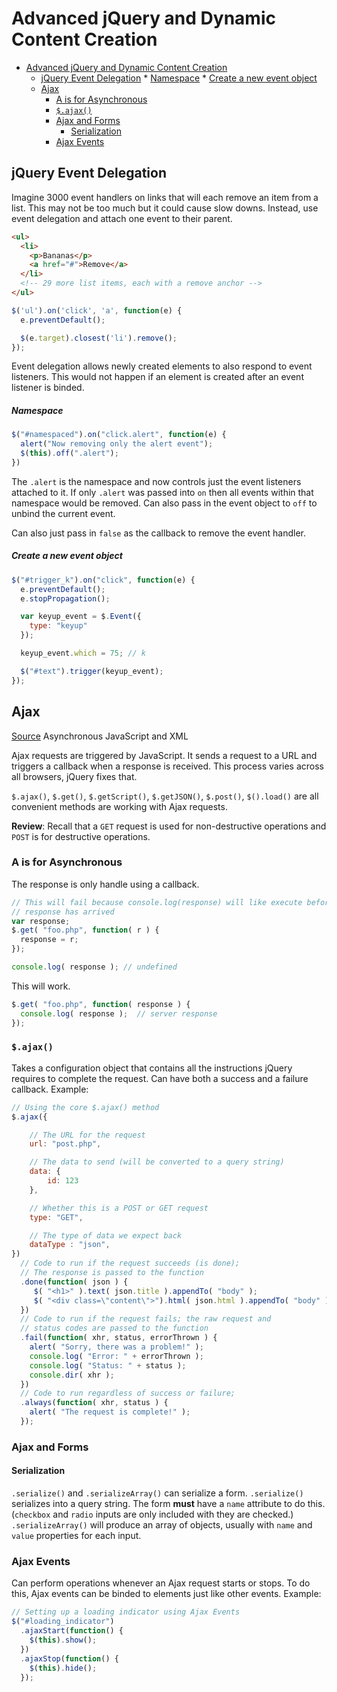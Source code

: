 # Advanced jQuery and Dynamic Content Creation

<!-- toc orderedList:0 depthFrom:1 depthTo:6 -->

* [Advanced jQuery and Dynamic Content Creation](#advanced-jquery-and-dynamic-content-creation)
  * [jQuery Event Delegation](#jquery-event-delegation)
        * [Namespace](#namespace)
        * [Create a new event object](#create-a-new-event-object)
  * [Ajax](#ajax)
    * [A is for Asynchronous](#a-is-for-asynchronous)
    * [`$.ajax()`](#ajax-1)
    * [Ajax and Forms](#ajax-and-forms)
      * [Serialization](#serialization)
    * [Ajax Events](#ajax-events)

<!-- tocstop -->

## jQuery Event Delegation

Imagine 3000 event handlers on links that will each remove an item from a list. This may not be too much but it could cause slow downs. Instead, use event delegation and attach one event to their parent.

```html
<ul>
  <li>
    <p>Bananas</p>
    <a href="#">Remove</a>
  </li>
  <!-- 29 more list items, each with a remove anchor -->
</ul>
```
```javascript
$('ul').on('click', 'a', function(e) {
  e.preventDefault();

  $(e.target).closest('li').remove();
});
```
Event delegation allows newly created elements to also respond to event listeners. This would not happen if an element is created after an event listener is binded.

##### Namespace
```javascript
$("#namespaced").on("click.alert", function(e) {
  alert("Now removing only the alert event");
  $(this).off(".alert");
})
```
The `.alert` is the namespace and now controls just the event listeners attached to it. If only `.alert` was passed into `on` then all events within that namespace would be removed.
Can also pass in the event object to `off` to unbind the current event.

Can also just pass in `false` as the callback to remove the event handler.

##### Create a new event object
```javascript
$("#trigger_k").on("click", function(e) {
  e.preventDefault();
  e.stopPropagation();

  var keyup_event = $.Event({
    type: "keyup"
  });

  keyup_event.which = 75; // k

  $("#text").trigger(keyup_event);
});
```

## Ajax
[Source](https://learn.jquery.com/ajax/)
Asynchronous JavaScript and XML

Ajax requests are triggered by JavaScript. It sends a request to a URL and triggers a callback when a response is received. This process varies across all browsers, jQuery fixes that.

`$.ajax()`, `$.get()`, `$.getScript()`, `$.getJSON()`, `$.post()`, `$().load()` are all convenient methods are working with Ajax requests.

**Review**: Recall that a `GET` request is used for non-destructive operations and `POST` is for destructive operations.

### A is for Asynchronous
The response is only handle using a callback.
```javascript
// This will fail because console.log(response) will like execute before the
// response has arrived
var response;
$.get( "foo.php", function( r ) {
  response = r;
});

console.log( response ); // undefined
```
This will work.
```javascript
$.get( "foo.php", function( response ) {
  console.log( response );  // server response
});
```

### `$.ajax()`
Takes a configuration object that contains all the instructions jQuery requires to complete the request. Can have both a success and a failure callback.
Example:
```javascript
// Using the core $.ajax() method
$.ajax({

    // The URL for the request
    url: "post.php",

    // The data to send (will be converted to a query string)
    data: {
        id: 123
    },

    // Whether this is a POST or GET request
    type: "GET",

    // The type of data we expect back
    dataType : "json",
})
  // Code to run if the request succeeds (is done);
  // The response is passed to the function
  .done(function( json ) {
     $( "<h1>" ).text( json.title ).appendTo( "body" );
     $( "<div class=\"content\">").html( json.html ).appendTo( "body" );
  })
  // Code to run if the request fails; the raw request and
  // status codes are passed to the function
  .fail(function( xhr, status, errorThrown ) {
    alert( "Sorry, there was a problem!" );
    console.log( "Error: " + errorThrown );
    console.log( "Status: " + status );
    console.dir( xhr );
  })
  // Code to run regardless of success or failure;
  .always(function( xhr, status ) {
    alert( "The request is complete!" );
  });
```

### Ajax and Forms
#### Serialization
`.serialize()` and `.serializeArray()` can serialize a form.
`.serialize()` serializes into a query string. The form **must** have a `name` attribute to do this. (`checkbox` and `radio` inputs are only included with they are checked.)
`.serializeArray()` will produce an array of objects, usually with `name` and `value` properties for each input.

### Ajax Events
Can perform operations whenever an Ajax request starts or stops. To do this, Ajax events can be binded to elements just like other events.
Example:
```javascript
// Setting up a loading indicator using Ajax Events
$("#loading_indicator")
  .ajaxStart(function() {
    $(this).show();
  })
  .ajaxStop(function() {
    $(this).hide();
  });
```

